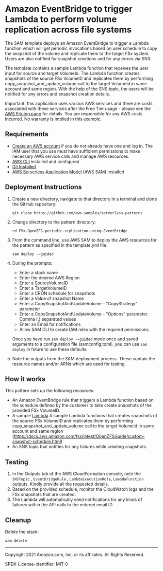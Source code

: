 # Amazon EventBridge to trigger Lambda to perform volume replication across file systems

The SAM template deploys an Amazon EventBridge to trigger a Lambda function which will get periodic invocations based on user schedule to copy the snapshot of the volume and replicate them to the target FSx system. Users are also notified for snapshot creations and for any errors via SNS.

The template contains a sample Lambda function that receives the user input for source and target VolumeId. The Lambda function creates snapshots of the source FSx VolumeID and replicates them by performing copy_snapshot_and_update_volume call to the target VolumeId in same account and same region. With the help of the SNS topic, the users will be notified for any errors and snapshot creation details.


Important: this application uses various AWS services and there are costs associated with these services after the Free Tier usage - please see the [AWS Pricing page](https://aws.amazon.com/pricing/) for details. You are responsible for any AWS costs incurred. No warranty is implied in this example.

## Requirements

- [Create an AWS account](https://portal.aws.amazon.com/gp/aws/developer/registration/index.html) if you do not already have one and log in. The IAM user that you use must have sufficient permissions to make necessary AWS service calls and manage AWS resources.
- [AWS CLI](https://docs.aws.amazon.com/cli/latest/userguide/install-cliv2.html) installed and configured
- [Git Installed](https://git-scm.com/book/en/v2/Getting-Started-Installing-Git)
- [AWS Serverless Application Model](https://docs.aws.amazon.com/serverless-application-model/latest/developerguide/serverless-sam-cli-install.html) (AWS SAM) installed

## Deployment Instructions

1. Create a new directory, navigate to that directory in a terminal and clone the GitHub repository:
   ```
   git clone https://github.com/aws-samples/serverless-patterns
   ```
1. Change directory to the pattern directory:
   ```
   cd FSx-OpenZFS-periodic-replication-using-EventBridge
   ```
1. From the command line, use AWS SAM to deploy the AWS resources for the pattern as specified in the template.yml file:
   ```
   sam deploy --guided
   ```
1. During the prompts:

   - Enter a stack name
   - Enter the desired AWS Region
   - Enter a SourceVolumeID
   - Enter a TargetVolumeID
   - Enter a CRON schedule for snapshots
   - Enter a Value of snapshot Name
   - Enter a CopySnapshotAndUpdateVolume - "CopyStrategy" parameter
   - Enter a CopySnapshotAndUpdateVolume - "Options" parameter. Comma (,) separated values
   - Enter an Email for notifications
   - Allow SAM CLI to create IAM roles with the required permissions.

   Once you have run `sam deploy --guided` mode once and saved arguments to a configuration file (samconfig.toml), you can use `sam deploy` in future to use these defaults.

1. Note the outputs from the SAM deployment process. These contain the resource names and/or ARNs which are used for testing.

## How it works

This pattern sets up the following resources:

- An Amazon EventBridge rule that triggers a Lambda function based on the schedule defined by the customer to take create snapshots of the provided FSx VolumeID.
- A sample [Lambda](https://docs.aws.amazon.com/lambda/latest/dg/welcome.html) A sample Lambda functions that creates snapshots of the source FSx VolumeID and replicates them by performing copy_snapshot_and_update_volume call to the target VolumeId in same account and same region (https://docs.aws.amazon.com/fsx/latest/OpenZFSGuide/custom-snapshot-schedule.html).
- An SNS topic that notifies for any failures while creating snapshots.
  

## Testing

1. In the Outputs tab of the AWS CloudFormation console, note the `SNSTopic` , `EventBridgeRule` , `LambdaExecutionRole`, `LambdaFunction` outputs. Kindly provide all the requested details.
2. Based on the provided schedule, monitor the CloudWatch logs and the FSx snapshots that are created. 
3. The Lambda will automatically send notifications for any kinds of failures within the API calls to the entered email ID.


## Cleanup

Delete the stack:

```bash
sam delete
```

---

Copyright 2021 Amazon.com, Inc. or its affiliates. All Rights Reserved.

SPDX-License-Identifier: MIT-0
